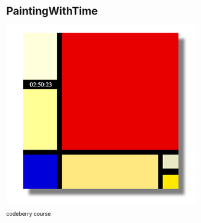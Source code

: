 # PaintingWithTime

![Screenshot](https://github.com/gaborkolozsy/PaintingWithTime/blob/master/Painting-with-Time.png)

codeberry course
